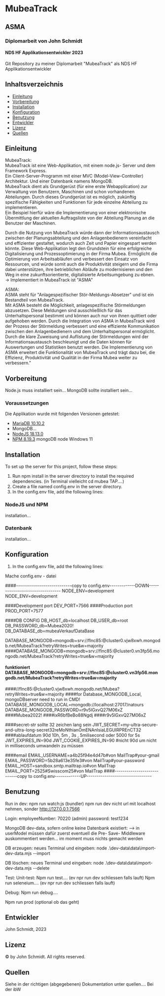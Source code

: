 # MubeaTrack
## ASMA
### Diplomarbeit von John Schmidt
#### NDS HF Applikationsentwickler 2023

Git Repository zu meiner Diplomarbeit "MubeaTrack" als NDS HF Applikationsentwickler



## Inhaltsverzeichnis
- [Einleitung](#einleitung)
- [Vorbereitung](#vorbereitung)
- [Installation](#installation)
- [Konfiguration](#konfiguration)
- [Benutzung](#benutzung)
- [Entwickler](#entwickler)
- [Lizenz](#lizenz)
- [Quellen](#quellen)



## Einleitung
MubeaTrack:  
MubeaTrack ist eine Web-Applikation, mit einem node.js- Server und dem Framework Express.  
Ein Client-Server-Programm mit einer MVC (Model-View-Controller) Architektur. Und einer Datenbank namens MongoDB.  
MubeaTrack dient als Grundgerüst (für eine erste Webapplication) zur Verwaltung von Benutzern, Maschinen und schon vorhandenen Abteilungen.
Durch dieses Grundgerüst ist es möglich, zukünftig spezifische Fähigkeiten und Funktionen für jede einzelne Abteilung zu implementieren.  
Ein Beispiel hierfür wäre die Implementierung  von einer elektronische Übermittlung der aktuellen Auftragsliste von der Abteilung Planung an die Benutzer der Maschinen.

Durch die Nutzung von MubeaTrack würde dann der Informationsaustausch zwischen der Planungsabteilung und den Anlagenbedienern vereinfacht und effizienter gestaltet, wodurch auch Zeit und Papier eingespart werden könnte.
Diese Web-Applikation legt den Grundstein für eine erfolgreiche Digitalisierung und Prozessoptimierung in der Firma Mubea. Ermöglicht die Optimierung von Arbeitsabläufen und verbessert den Einsatz von Ressourcen, und würde somit auch die Produktivität steigern und die Firma dabei unterstützen, ihre betrieblichen Abläufe zu modernisieren und den Weg in eine zukunftsorientierte, digitalisierte Arbeitsumgebung zu ebnen.  
→ Implementiert in MubeaTrack ist "ASMA"


ASMA:  
ASMA steht für "Anlagespezifischer Stör-Meldungs-Absetzer" und ist ein Bestandteil von MubeaTrack.  
Mit ASMA besteht die Möglichkeit, anlagespezifische Störmeldungen abzusetzen. Diese Meldungen sind ausschließlich für das Unterhaltspersonal bestimmt und können auch nur von ihnen quittiert oder aufgehoben werden.
Durch die Integration von ASMA in MubeaTrack wird der Prozess der Störmeldung verbessert und eine effiziente Kommunikation zwischen den Anlagenbedienern und dem Unterhaltspersonal ermöglicht.
Durch die klare Zuweisung und Auflistung der Störmeldungen wird der Informationsaustausch beschleunigt und die Daten können für Auswertungen und Statistiken benutzt werden.
Die Implementierung von ASMA erweitert die Funktionalität von MubeaTrack und trägt dazu bei, die Effizienz, Produktivität und Qualität in der Firma Mubea weiter zu verbessern."



## Vorbereitung
Node.js muss installiert sein…
MongoDB sollte installiert sein…

### Voraussetzungen
Die Applikation wurde mit folgenden Versionen getestet:

- [MariaDB 10.10.2](https://mariadb.org/)
- MongoDB...
- [NodeJS 18.13.0](https://nodejs.org/en/)
- [NPM 8.19.3](https://www.npmjs.com/)
  mongoDB
  node
  Windows 11


## Installation
To set up the server for this project, follow these steps:
1.	Run npm install in the server directory to install the required dependencies. (in Terminal vielleicht cd mubea TAP....)
2.	Create a file named config.env in the server directory.
3.	In the config.env file, add the following lines:


### NodeJS und NPM
installation...
### Datenbank
installation...




## Konfiguration
1.	In the config.env file, add the following lines:

Mache config.env - datei

####----------------------------copy to config.env-------------DOWN--------------------------------- NODE_ENV=development
NODE_ENV=development

####Development port
DEV_PORT=7566
####Production port
PROD_PORT=7577

####DB CONFIG
DB_HOST_db=localhost
DB_USER_db=root
DB_PASSWORD_db=Mubea2020!
DB_DATABASE_db=mubeaVerkaufDataBase

DATABASE_MONGODB=mongodb+srv://flnc85:<PASSWORD>@cluster0.vjw8xwh.mongodb.net/MubeaTrack?retryWrites=true&w=majority
####DATABASE_MONGODB=mongodb+srv://flnc85:<PASSWORD>@cluster0.vn3fp56.mongodb.net/MubeaTrack?retryWrites=true&w=majority
####   funktioniert    DATABASE_MONGODB=mongodb+srv://flnc85:<PASSWORD>@cluster0.vn3fp56.mongodb.net/MubeaTrack?retryWrites=true&w=majority
####//flnc85:<PASSWORD>@cluster0.vjw8xwh.mongodb.net/Mubea?retryWrites=true&w=majority
####for Database_MONGODB_Local, mongoDBserver need to run in CMD!
DATABASE_MONGODB_LOCAL=mongodb://localhost:27017/natours
DATABASE_MONGODB_PASSWORD=r9v5lGxvQ27M06xZ
####Mubea2022!
####ixR6bfBeBo88Ngdj
####r9v5lGxvQ27M06xZ


####secret-str sollte 32 zeichen lang sein
JWT_SECRET=my-ultra-secure-and-ultra-long-secret32reMoNthianOmENAnIsiaLEGUIRPREnCT32
####ablaufdatum 90d 10h, 5m , 3s   , 5milisecond oder 5000 for 5s
JWT_EXPIRES_IN=90d
JWT_COOKIE_EXPIRES_IN=90 #nicht 90d um nicht in milliseconds umwandeln zu müssen




####email
EMAIL_USERNAME=a4b25f94e4d47b#von MailTrap#your-gmail
EMAIL_PASSWORD=5b28a613e35fe3#von MailTrap#your-password
EMAIL_HOST=sandbox.smtp.mailtrap.io#von MailTrap
EMAIL_PORT=2525#Swisscom25#von MailTrap
####----------------------------copy to config.env-------------UP---------------------------------


## Benutzung
Run in dev: npm run watch:js (bundler) npm run dev nicht url mit localhost nehmen, sonder http://127.0.0.1:7566

Login: employeeNumber: 70220 (admin) password: test1234

MongoDB dev-data, sofern online keine Datenbank existiert: --> in userModel müssen dafür zuerst eventuell die Pre- Save- Middleware auskommentiert werden... im moment muss nichts gemacht werden

DB erzeugen:
neues Terminal und eingeben: node .\dev-data\data\import-dev-data.mjs --import

DB löschen:
neues Terminal und eingeben: node .\dev-data\data\import-dev-data.mjs --delete



Test:
Unit-test:
Npm run test…. (ev npr run dev schliessen falls lauft)
Npm run seleneium…. (ev npr run dev schliessen falls lauft)


Debug:
Npm run debug….

Npm run prod (optional ob das geht)


## Entwickler
John Schmidt, 2023


## Lizenz
&copy; by John Schmidt. All rights reserved.


## Quellen
Siehe in der richtigen (abgegebenen) Dokumentation unter quellen…. Bei der ibW